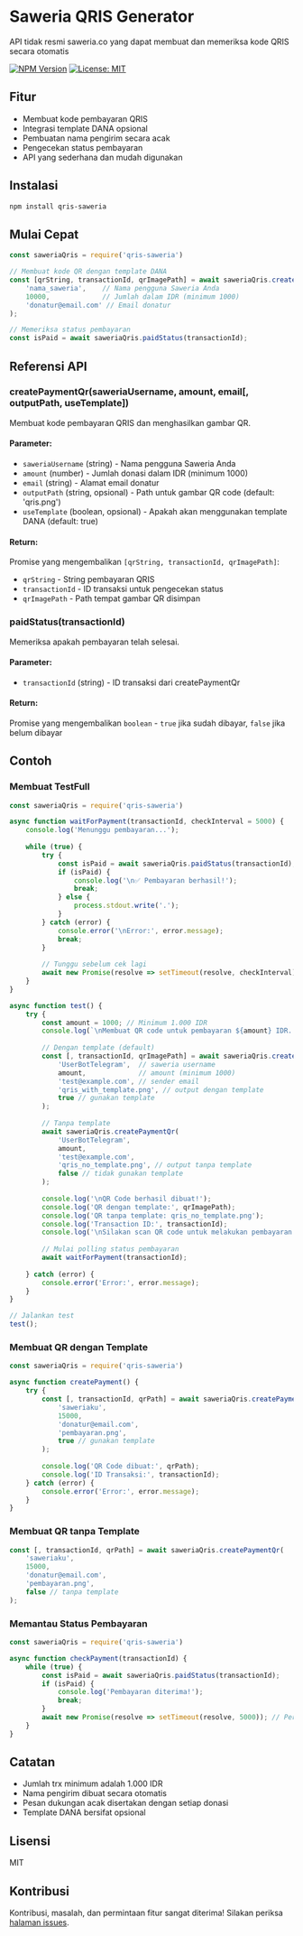 # Saweria QRIS Generator

API tidak resmi saweria.co yang dapat membuat dan memeriksa kode QRIS secara otomatis

[![NPM Version](https://img.shields.io/npm/v/qris-saweria.svg)](https://www.npmjs.com/package/saweria-qris)
[![License: MIT](https://img.shields.io/badge/License-MIT-yellow.svg)](https://github.com/AutoFTbot/saweria-qris/blob/master/LICENSE)

## Fitur

- Membuat kode pembayaran QRIS
- Integrasi template DANA opsional
- Pembuatan nama pengirim secara acak
- Pengecekan status pembayaran
- API yang sederhana dan mudah digunakan

## Instalasi

```bash
npm install qris-saweria
```

## Mulai Cepat

```javascript
const saweriaQris = require('qris-saweria')

// Membuat kode QR dengan template DANA
const [qrString, transactionId, qrImagePath] = await saweriaQris.createPaymentQr(
    'nama_saweria',    // Nama pengguna Saweria Anda
    10000,             // Jumlah dalam IDR (minimum 1000)
    'donatur@email.com' // Email donatur
);

// Memeriksa status pembayaran
const isPaid = await saweriaQris.paidStatus(transactionId);
```

## Referensi API

### createPaymentQr(saweriaUsername, amount, email[, outputPath, useTemplate])

Membuat kode pembayaran QRIS dan menghasilkan gambar QR.

#### Parameter:
- `saweriaUsername` (string) - Nama pengguna Saweria Anda
- `amount` (number) - Jumlah donasi dalam IDR (minimum 1000)
- `email` (string) - Alamat email donatur
- `outputPath` (string, opsional) - Path untuk gambar QR code (default: 'qris.png')
- `useTemplate` (boolean, opsional) - Apakah akan menggunakan template DANA (default: true)

#### Return:
Promise yang mengembalikan `[qrString, transactionId, qrImagePath]`:
- `qrString` - String pembayaran QRIS
- `transactionId` - ID transaksi untuk pengecekan status
- `qrImagePath` - Path tempat gambar QR disimpan

### paidStatus(transactionId)

Memeriksa apakah pembayaran telah selesai.

#### Parameter:
- `transactionId` (string) - ID transaksi dari createPaymentQr

#### Return:
Promise yang mengembalikan `boolean` - `true` jika sudah dibayar, `false` jika belum dibayar

## Contoh
### Membuat TestFull

```javascript
const saweriaQris = require('qris-saweria')

async function waitForPayment(transactionId, checkInterval = 5000) {
    console.log('Menunggu pembayaran...');
    
    while (true) {
        try {
            const isPaid = await saweriaQris.paidStatus(transactionId);
            if (isPaid) {
                console.log('\n✅ Pembayaran berhasil!');
                break;
            } else {
                process.stdout.write('.');
            }
        } catch (error) {
            console.error('\nError:', error.message);
            break;
        }
        
        // Tunggu sebelum cek lagi
        await new Promise(resolve => setTimeout(resolve, checkInterval));
    }
}

async function test() {
    try {
        const amount = 1000; // Minimum 1.000 IDR
        console.log(`\nMembuat QR code untuk pembayaran ${amount} IDR...`);
        
        // Dengan template (default)
        const [, transactionId, qrImagePath] = await saweriaQris.createPaymentQr(
            'UserBotTelegram',  // saweria username
            amount,             // amount (minimum 1000)
            'test@example.com', // sender email
            'qris_with_template.png', // output dengan template
            true // gunakan template
        );
        
        // Tanpa template
        await saweriaQris.createPaymentQr(
            'UserBotTelegram',
            amount,
            'test@example.com',
            'qris_no_template.png', // output tanpa template
            false // tidak gunakan template
        );
        
        console.log('\nQR Code berhasil dibuat!');
        console.log('QR dengan template:', qrImagePath);
        console.log('QR tanpa template: qris_no_template.png');
        console.log('Transaction ID:', transactionId);
        console.log('\nSilakan scan QR code untuk melakukan pembayaran.');
        
        // Mulai polling status pembayaran
        await waitForPayment(transactionId);
        
    } catch (error) {
        console.error('Error:', error.message);
    }
}

// Jalankan test
test(); 
```

### Membuat QR dengan Template

```javascript
const saweriaQris = require('qris-saweria')

async function createPayment() {
    try {
        const [, transactionId, qrPath] = await saweriaQris.createPaymentQr(
            'saweriaku',
            15000,
            'donatur@email.com',
            'pembayaran.png',
            true // gunakan template
        );
        
        console.log('QR Code dibuat:', qrPath);
        console.log('ID Transaksi:', transactionId);
    } catch (error) {
        console.error('Error:', error.message);
    }
}
```

### Membuat QR tanpa Template

```javascript
const [, transactionId, qrPath] = await saweriaQris.createPaymentQr(
    'saweriaku',
    15000,
    'donatur@email.com',
    'pembayaran.png',
    false // tanpa template
);
```

### Memantau Status Pembayaran

```javascript
const saweriaQris = require('qris-saweria')

async function checkPayment(transactionId) {
    while (true) {
        const isPaid = await saweriaQris.paidStatus(transactionId);
        if (isPaid) {
            console.log('Pembayaran diterima!');
            break;
        }
        await new Promise(resolve => setTimeout(resolve, 5000)); // Periksa setiap 5 detik
    }
}
```

## Catatan

- Jumlah trx minimum adalah 1.000 IDR
- Nama pengirim dibuat secara otomatis
- Pesan dukungan acak disertakan dengan setiap donasi
- Template DANA bersifat opsional

## Lisensi

MIT

## Kontribusi

Kontribusi, masalah, dan permintaan fitur sangat diterima! Silakan periksa [halaman issues](https://github.com/AutoFTbot/saweria-qris/issues).
